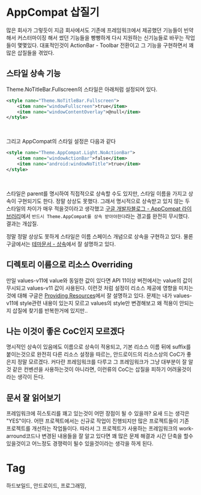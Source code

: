 AppCompat 삽질기
===============

많은 회사가 그렇듯이 지금 회사에서도 기존에 프레임워크에서 제공했던 기능들이 빈약해서 커스터마이징 해서 썼던 기능들을 빵빵하게 다시 지원하는 신기능들로 바꾸는 작업들이 몇몇있다. 대표적인것이 ActionBar - Toolbar 전환이고 그 기능을 구현하면서 꽤 많은 삽질들을 겪었다.

스타일 상속 기능
-------------

Theme.NoTitleBar.Fullscreen의 스타일은 아래처럼 설정되어 있다.

```xml
<style name="Theme.NoTitleBar.Fullscreen">
    <item name="windowFullscreen">true</item>
    <item name="windowContentOverlay">@null</item>
</style>
```

<br/>

그리고 AppCompat의 스타일 설정은 다음과 같다

```xml
<style name="Theme.AppCompat.Light.NoActionBar">
    <item name="windowActionBar">false</item>
    <item name="android:windowNoTitle">true</item>
</style>
```

<br/>

스타일은 parent를 명시하여 직접적으로 상속할 수도 있지만, 스타일 이름을 가지고 상속이 구현되기도 한다. 정말 상상도 못했다. 그래서 명시적으로 상속받고 있지 않는 두 스타일의 차이가 매우 적을것이라고 생각했고 [구글 개발자블로그 - AppCompat 라이브러리](http://googledevkr.blogspot.kr/2014/10/appcompat-v21-material-design-for-pre.html)에서 ``반드시 Theme.AppCompat를 상속 받아야한다``라는 경고를 완전히 무시했다. 결과는 개삽질.

정말 정말 상상도 못하게 스타일은 이름 스페이스 개념으로 상속을 구현하고 있다. 물론 구글에서는 [테마문서 - 상속](https://developer.android.com/guide/topics/ui/themes.html#Inheritance
)에서 잘 설명하고 있다.


디렉토리 이름으로 리소스 Overriding
------------------------------

만일 values-v11에 value와 동일한 값이 있다면 API 11이상 버전에서는 value의 값이 무시되고 values-v11 값이 사용된다. 이런것 처럼 설정이 리소스 제공에 영향을 미치는 것에 대해 구글은 [Providing Resources](https://developer.android.com/guide/topics/resources/providing-resources.html)에서 잘 설명하고 있다. 문제는 내가 values-v11에 style관련 내용이 있는지 모르고 values의 style만 변경해보고 왜 적용이 안되는지 삽질에 찾기를 반복한거에 있지만..

나는 이것이 좋은 CoC인지 모르겠다
--------------------------

명시적인 상속이 있음에도 이름으로 상속이 적용되고, 기본 리소스 이름 뒤에 suffix를 붙이는것으로 완전히 다른 리소스 설정을 따르는, 안드로이드의 리소스상의 CoC가 좋은지 정말 모르겠다. 커다란 프레임워크를 다루고 그 프레임워크가 그냥 대부분이 잘 알것 같은 컨벤션을 사용하는것이 아니라면, 이런류의 CoC는 삽질을 피하기 어려울것이라는 생각이 든다.


문서 잘 읽어보기
-------------

프레임워크에 히스토리를 꽤고 있는것이 어떤 장점이 될 수 있을까? 요새 드는 생각은 "YES"이다. 어떤 프로젝트에서는 신규로 작업이 진행되지만 많은 프로젝트들이 기존 프로젝트를 개선하는 작업들이다. 따라서 그 프로젝트가 사용하는 프레임워크의 work-arround코드나 변경된 내용들을 잘 알고 있다면 꽤 많은 문제 해결과 시간 단축을 할수 있을것이고 어느정도 경쟁력이 될수 있을것이라는 생각을 하게 된다.

Tag
====
하드보일드, 안드로이드, 프로그래밍,